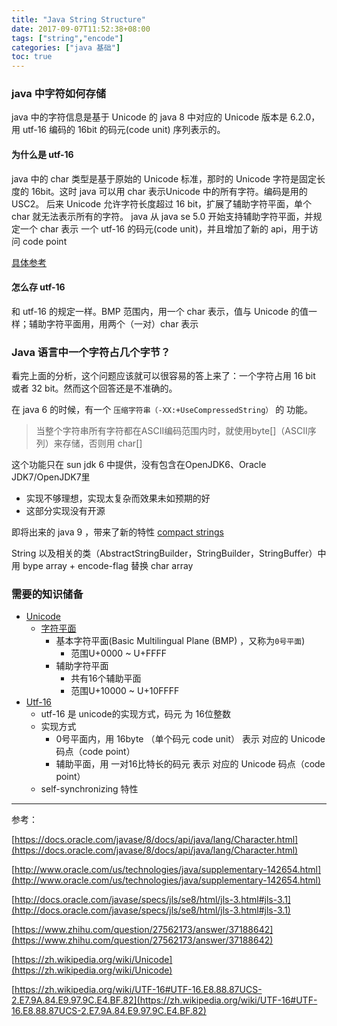 ```yaml
---
title: "Java String Structure"
date: 2017-09-07T11:52:38+08:00
tags: ["string","encode"]
categories: ["java 基础"]
toc: true
---
```




### java 中字符如何存储

java 中的字符信息是基于  Unicode 的  java 8 中对应的 Unicode 版本是 6.2.0，用 utf-16 编码的 16bit 的码元(code unit) 序列表示的。

<!--more-->

#### 为什么是 utf-16

java 中的 char 类型是基于原始的 Unicode 标准，那时的 Unicode 字符是固定长度的 16bit。这时 java 可以用 char 表示Unicode 中的所有字符。编码是用的 USC2。
后来 Unicode 允许字符长度超过 16 bit，扩展了辅助字符平面，单个 char 就无法表示所有的字符。 java 从 java se 5.0 开始支持辅助字符平面，并规定一个 char 表示 一个 utf-16 的码元(code unit)，并且增加了新的 api，用于访问 code point

[具体参考](http://www.oracle.com/us/technologies/java/supplementary-142654.html)



#### 怎么存 utf-16

和 utf-16 的规定一样。BMP 范围内，用一个 char 表示，值与 Unicode 的值一样；辅助字符平面用，用两个（一对）char 表示



### Java 语言中一个字符占几个字节？

看完上面的分析，这个问题应该就可以很容易的答上来了：一个字符占用 16 bit 或者 32 bit。然而这个回答还是不准确的。

在 java 6 的时候，有一个 `压缩字符串（-XX:+UseCompressedString）` 的 功能。

> 当整个字符串所有字符都在ASCII编码范围内时，就使用byte[]（ASCII序列）来存储，否则用 char[]

这个功能只在 sun jdk 6 中提供，没有包含在OpenJDK6、Oracle JDK7/OpenJDK7里

* 实现不够理想，实现太复杂而效果未如预期的好
* 这部分实现没有开源

即将出来的 java 9 ，带来了新的特性 [compact strings](http://openjdk.java.net/jeps/254)

String 以及相关的类（AbstractStringBuilder，StringBuilder，StringBuffer）中用 bype array + encode-flag 替换 char array 

### 需要的知识储备

- [Unicode](https://zh.wikipedia.org/wiki/Unicode)
  - [字符平面](https://zh.wikipedia.org/wiki/Unicode%E5%AD%97%E7%AC%A6%E5%B9%B3%E9%9D%A2%E6%98%A0%E5%B0%84)
    - 基本字符平面(Basic Multilingual Plane (BMP) ，又称为`0号平面`)
      - 范围U+0000 ~ U+FFFF
    - 辅助字符平面​
      - 共有16个辅助平面
      - 范围U+10000 ~ U+10FFFF 
- [Utf-16](https://zh.wikipedia.org/wiki/UTF-16#UTF-16.E8.88.87UCS-2.E7.9A.84.E9.97.9C.E4.BF.82)
  - ​utf-16 是 unicode的实现方式，码元 为 16位整数
  - 实现方式
    - 0号平面内，用  16byte （单个码元 code unit） 表示 对应的 Unicode 码点（code point）
    - 辅助平面，用 一对16比特长的码元 表示 对应的 Unicode 码点（code point）
  - self-synchronizing 特性

------

参考：

[https://docs.oracle.com/javase/8/docs/api/java/lang/Character.html](https://docs.oracle.com/javase/8/docs/api/java/lang/Character.html)

[http://www.oracle.com/us/technologies/java/supplementary-142654.html](http://www.oracle.com/us/technologies/java/supplementary-142654.html)

[http://docs.oracle.com/javase/specs/jls/se8/html/jls-3.html#jls-3.1](http://docs.oracle.com/javase/specs/jls/se8/html/jls-3.html#jls-3.1)

[https://www.zhihu.com/question/27562173/answer/37188642](https://www.zhihu.com/question/27562173/answer/37188642)

[https://zh.wikipedia.org/wiki/Unicode](https://zh.wikipedia.org/wiki/Unicode)

[https://zh.wikipedia.org/wiki/UTF-16#UTF-16.E8.88.87UCS-2.E7.9A.84.E9.97.9C.E4.BF.82](https://zh.wikipedia.org/wiki/UTF-16#UTF-16.E8.88.87UCS-2.E7.9A.84.E9.97.9C.E4.BF.82)